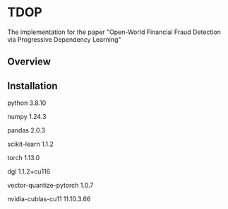 # TDOP
The implementation for the paper "Open-World Financial Fraud Detection via Progressive Dependency Learning"
## Overview

## Installation
python                            3.8.10

numpy                             1.24.3

pandas                            2.0.3

scikit-learn                      1.1.2

torch                             1.13.0

dgl                               1.1.2+cu116

vector-quantize-pytorch           1.0.7

nvidia-cublas-cu11                11.10.3.66
